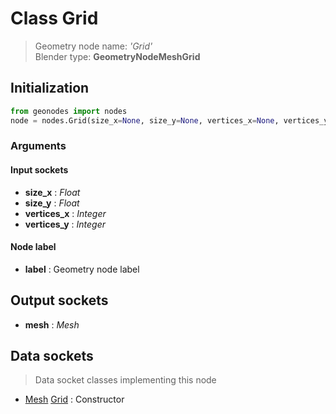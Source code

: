 
# Class Grid

> Geometry node name: _'Grid'_<br>Blender type:  **GeometryNodeMeshGrid**

## Initialization


```python
from geonodes import nodes
node = nodes.Grid(size_x=None, size_y=None, vertices_x=None, vertices_y=None, label=None)
```


### Arguments


#### Input sockets



- **size_x** : _Float_
- **size_y** : _Float_
- **vertices_x** : _Integer_
- **vertices_y** : _Integer_



#### Node label



- **label** : Geometry node label



## Output sockets



- **mesh** : _Mesh_



## Data sockets

> Data socket classes implementing this node


- [Mesh](../sockets/Mesh.md) [Grid](../sockets/Mesh.md#grid) : Constructor


